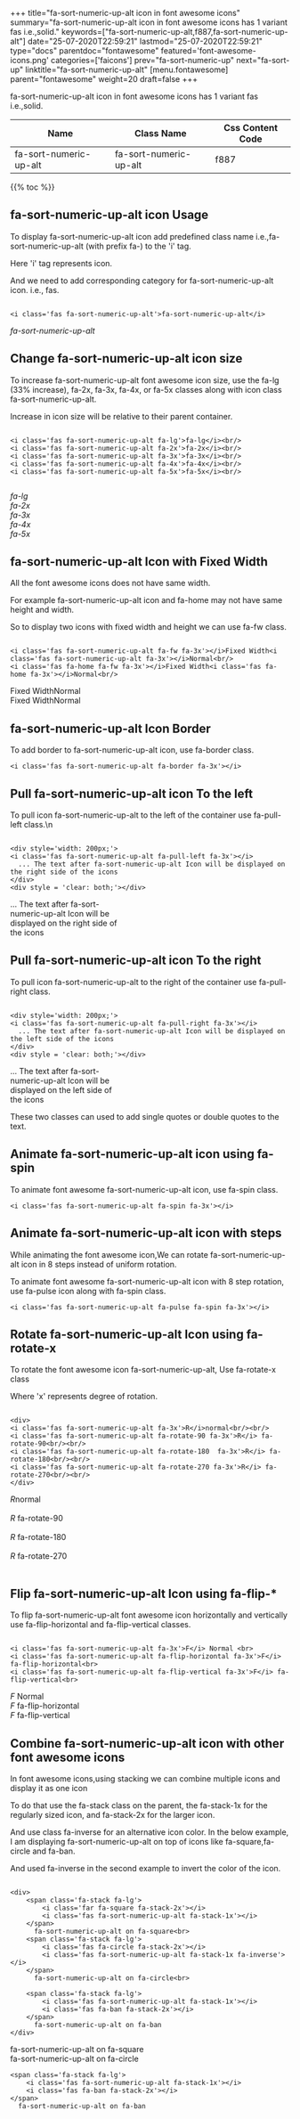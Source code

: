 +++
title="fa-sort-numeric-up-alt icon in font awesome icons"
summary="fa-sort-numeric-up-alt icon in font awesome icons has 1 variant fas i.e.,solid."
keywords=["fa-sort-numeric-up-alt,f887,fa-sort-numeric-up-alt"]
date="25-07-2020T22:59:21"
lastmod="25-07-2020T22:59:21"
type="docs"
parentdoc="fontawesome"
featured='font-awesome-icons.png'
categories=['faicons']
prev="fa-sort-numeric-up"
next="fa-sort-up"
linktitle="fa-sort-numeric-up-alt"
[menu.fontawesome]
parent="fontawesome"
weight=20
draft=false
+++


fa-sort-numeric-up-alt icon in font awesome icons has 1 variant fas i.e.,solid.

<div class='table-responsive'><table class='table'><thead><tr><th>Name</th><th>Class Name</th><th>Css Content Code</th></tr></thead><tbody><tr><td>fa-sort-numeric-up-alt</td><td>fa-sort-numeric-up-alt</td><td>f887</td></tr></tbody></table></div>


{{% toc %}}


## fa-sort-numeric-up-alt icon Usage

To display fa-sort-numeric-up-alt icon add predefined class name i.e.,fa-sort-numeric-up-alt (with prefix fa-) to the 'i' tag.

Here 'i' tag represents icon.

And we need to add corresponding category for fa-sort-numeric-up-alt icon. i.e., fas.


```

<i class='fas fa-sort-numeric-up-alt'>fa-sort-numeric-up-alt</i>
```

<i class='fas fa-sort-numeric-up-alt'>fa-sort-numeric-up-alt</i>




## Change fa-sort-numeric-up-alt icon size
To increase fa-sort-numeric-up-alt font awesome icon size, use the fa-lg (33% increase), fa-2x, fa-3x, fa-4x, or fa-5x classes along with icon class fa-sort-numeric-up-alt.

Increase in icon size will be relative to their parent container. 

```

<i class='fas fa-sort-numeric-up-alt fa-lg'>fa-lg</i><br/>
<i class='fas fa-sort-numeric-up-alt fa-2x'>fa-2x</i><br/>
<i class='fas fa-sort-numeric-up-alt fa-3x'>fa-3x</i><br/>
<i class='fas fa-sort-numeric-up-alt fa-4x'>fa-4x</i><br/>
<i class='fas fa-sort-numeric-up-alt fa-5x'>fa-5x</i><br/>
            
```

<i class='fas fa-sort-numeric-up-alt fa-lg'>fa-lg</i><br/>
<i class='fas fa-sort-numeric-up-alt fa-2x'>fa-2x</i><br/>
<i class='fas fa-sort-numeric-up-alt fa-3x'>fa-3x</i><br/>
<i class='fas fa-sort-numeric-up-alt fa-4x'>fa-4x</i><br/>
<i class='fas fa-sort-numeric-up-alt fa-5x'>fa-5x</i><br/>
            



## fa-sort-numeric-up-alt Icon with Fixed Width 

All the font awesome icons does not have same width.

For example fa-sort-numeric-up-alt icon and fa-home may not have same height and width.

So to display two icons with fixed width and height we can use fa-fw class.


```

<i class='fas fa-sort-numeric-up-alt fa-fw fa-3x'></i>Fixed Width<i class='fas fa-sort-numeric-up-alt fa-3x'></i>Normal<br/>
<i class='fas fa-home fa-fw fa-3x'></i>Fixed Width<i class='fas fa-home fa-3x'></i>Normal<br/>
```

<i class='fas fa-sort-numeric-up-alt fa-fw fa-3x'></i>Fixed Width<i class='fas fa-sort-numeric-up-alt fa-3x'></i>Normal<br/>
<i class='fas fa-home fa-fw fa-3x'></i>Fixed Width<i class='fas fa-home fa-3x'></i>Normal<br/>



## fa-sort-numeric-up-alt Icon Border 

To add border to fa-sort-numeric-up-alt icon, use fa-border class.


```
<i class='fas fa-sort-numeric-up-alt fa-border fa-3x'></i>

```
<i class='fas fa-sort-numeric-up-alt fa-border fa-3x'></i>





## Pull fa-sort-numeric-up-alt icon To the left

To pull icon fa-sort-numeric-up-alt to the left of the container use fa-pull-left class.\n

```

<div style='width: 200px;'>
<i class='fas fa-sort-numeric-up-alt fa-pull-left fa-3x'></i>
  ... The text after fa-sort-numeric-up-alt Icon will be displayed on the right side of the icons
</div>
<div style = 'clear: both;'></div>
```

<div style='width: 200px;'>
<i class='fas fa-sort-numeric-up-alt fa-pull-left fa-3x'></i>
  ... The text after fa-sort-numeric-up-alt Icon will be displayed on the right side of the icons
</div>
<div style = 'clear: both;'></div>




## Pull fa-sort-numeric-up-alt icon To the right
To pull icon fa-sort-numeric-up-alt to the right of the container use fa-pull-right class.

```

<div style='width: 200px;'>
<i class='fas fa-sort-numeric-up-alt fa-pull-right fa-3x'></i>
  ... The text after fa-sort-numeric-up-alt Icon will be displayed on the left side of the icons
</div>
<div style = 'clear: both;'></div>
```

<div style='width: 200px;'>
<i class='fas fa-sort-numeric-up-alt fa-pull-right fa-3x'></i>
  ... The text after fa-sort-numeric-up-alt Icon will be displayed on the left side of the icons
</div>
<div style = 'clear: both;'></div>

These two classes can used to add single quotes or double quotes to the text.


## Animate fa-sort-numeric-up-alt icon using fa-spin
To animate font awesome fa-sort-numeric-up-alt icon, use fa-spin class.

```
<i class='fas fa-sort-numeric-up-alt fa-spin fa-3x'></i>
```
<i class='fas fa-sort-numeric-up-alt fa-spin fa-3x'></i>




## Animate fa-sort-numeric-up-alt icon with steps
While animating the font awesome icon,We can rotate fa-sort-numeric-up-alt icon in 8 steps instead of uniform rotation.

To animate font awesome fa-sort-numeric-up-alt icon with 8 step rotation, use fa-pulse icon along with fa-spin class.


```
<i class='fas fa-sort-numeric-up-alt fa-pulse fa-spin fa-3x'></i>

```
<i class='fas fa-sort-numeric-up-alt fa-pulse fa-spin fa-3x'></i>





## Rotate fa-sort-numeric-up-alt Icon using fa-rotate-x
To rotate the font awesome icon fa-sort-numeric-up-alt, Use fa-rotate-x class

Where 'x' represents degree of rotation.


```

<div>
<i class='fas fa-sort-numeric-up-alt fa-3x'>R</i>normal<br/><br/>
<i class='fas fa-sort-numeric-up-alt fa-rotate-90 fa-3x'>R</i> fa-rotate-90<br/><br/> 
<i class='fas fa-sort-numeric-up-alt fa-rotate-180  fa-3x'>R</i> fa-rotate-180<br/><br/> 
<i class='fas fa-sort-numeric-up-alt fa-rotate-270 fa-3x'>R</i> fa-rotate-270<br/><br/>
</div>
```

<div>
<i class='fas fa-sort-numeric-up-alt fa-3x'>R</i>normal<br/><br/>
<i class='fas fa-sort-numeric-up-alt fa-rotate-90 fa-3x'>R</i> fa-rotate-90<br/><br/> 
<i class='fas fa-sort-numeric-up-alt fa-rotate-180  fa-3x'>R</i> fa-rotate-180<br/><br/> 
<i class='fas fa-sort-numeric-up-alt fa-rotate-270 fa-3x'>R</i> fa-rotate-270<br/><br/>
</div>




## Flip fa-sort-numeric-up-alt Icon using fa-flip-*
To flip fa-sort-numeric-up-alt font awesome icon horizontally and vertically use fa-flip-horizontal and fa-flip-vertical classes. 

```

<i class='fas fa-sort-numeric-up-alt fa-3x'>F</i> Normal <br>
<i class='fas fa-sort-numeric-up-alt fa-flip-horizontal fa-3x'>F</i> fa-flip-horizontal<br>
<i class='fas fa-sort-numeric-up-alt fa-flip-vertical fa-3x'>F</i> fa-flip-vertical<br>
```

<i class='fas fa-sort-numeric-up-alt fa-3x'>F</i> Normal <br>
<i class='fas fa-sort-numeric-up-alt fa-flip-horizontal fa-3x'>F</i> fa-flip-horizontal<br>
<i class='fas fa-sort-numeric-up-alt fa-flip-vertical fa-3x'>F</i> fa-flip-vertical<br>




## Combine fa-sort-numeric-up-alt icon with other font awesome icons
In font awesome icons,using stacking we can combine multiple icons and display it as one icon 

To do that use the fa-stack class on the parent, the fa-stack-1x for the regularly sized icon, and fa-stack-2x for the larger icon.

And use class fa-inverse for an alternative icon color. 
In the below example, I am displaying fa-sort-numeric-up-alt on top of icons like fa-square,fa-circle and fa-ban.

And used fa-inverse in the second example to invert the color of the icon.

```

<div>
    <span class='fa-stack fa-lg'>
        <i class='far fa-square fa-stack-2x'></i>
        <i class='fas fa-sort-numeric-up-alt fa-stack-1x'></i>
    </span>
      fa-sort-numeric-up-alt on fa-square<br>
    <span class='fa-stack fa-lg'>
        <i class='fas fa-circle fa-stack-2x'></i>
        <i class='fas fa-sort-numeric-up-alt fa-stack-1x fa-inverse'></i>
    </span>
      fa-sort-numeric-up-alt on fa-circle<br>

    <span class='fa-stack fa-lg'>
        <i class='fas fa-sort-numeric-up-alt fa-stack-1x'></i>
        <i class='fas fa-ban fa-stack-2x'></i>
    </span>
      fa-sort-numeric-up-alt on fa-ban
</div>
```

<div>
    <span class='fa-stack fa-lg'>
        <i class='far fa-square fa-stack-2x'></i>
        <i class='fas fa-sort-numeric-up-alt fa-stack-1x'></i>
    </span>
      fa-sort-numeric-up-alt on fa-square<br>
    <span class='fa-stack fa-lg'>
        <i class='fas fa-circle fa-stack-2x'></i>
        <i class='fas fa-sort-numeric-up-alt fa-stack-1x fa-inverse'></i>
    </span>
      fa-sort-numeric-up-alt on fa-circle<br>

    <span class='fa-stack fa-lg'>
        <i class='fas fa-sort-numeric-up-alt fa-stack-1x'></i>
        <i class='fas fa-ban fa-stack-2x'></i>
    </span>
      fa-sort-numeric-up-alt on fa-ban
</div>






